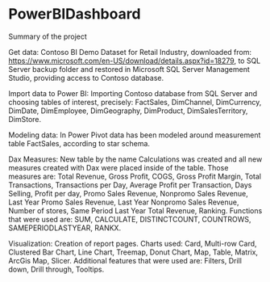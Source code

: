 # PowerBIDashboard

Summary of the project


Get data: 
Contoso BI Demo Dataset for Retail Industry, downloaded from: https://www.microsoft.com/en-US/download/details.aspx?id=18279, to SQL Server backup folder and restored in Microsoft SQL Server Management Studio, providing access to Contoso database. 

Import data to Power BI: 
Importing Contoso database from SQL Server and choosing tables of interest, precisely:  FactSales, DimChannel, DimCurrency, DimDate, DimEmployee, DimGeography, DimProduct, DimSalesTerritory, DimStore. 

Modeling data: 
In Power Pivot data has been modeled around measurement table FactSales, according to star schema. 

Dax Measures: 
New table by the name Calculations was created and all new measures created with Dax were placed inside of the table. Those measures are: Total Revenue, Gross Profit, COGS, Gross Profit Margin, Total Transactions, Transactions per Day, Average Profit per Transaction, Days Selling, Profit per day, Promo Sales Revenue, Nonpromo Sales Revenue, Last Year Promo Sales Revenue, Last Year Nonpromo Sales Revenue, Number of stores, Same Period Last Year Total Revenue, Ranking. Functions that were used are: SUM, CALCULATE, DISTINCTCOUNT, COUNTROWS, SAMEPERIODLASTYEAR, RANKX. 

Visualization: 
Creation of report pages. Charts used: Card, Multi-row Card, Clustered Bar Chart, Line Chart, Treemap, Donut Chart, Map, Table, Matrix, ArcGis Map, Slicer. Additional features that were used are: Filters, Drill down, Drill through, Tooltips.

